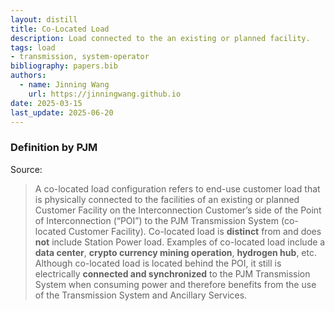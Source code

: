 ```yaml
---
layout: distill
title: Co-Located Load
description: Load connected to the an existing or planned facility.
tags: load
- transmission, system-operator
bibliography: papers.bib
authors:
  - name: Jinning Wang
    url: https://jinningwang.github.io
date: 2025-03-15
last_update: 2025-06-20
---
```


### Definition by PJM

Source: <d-cite key="pjm2024colocated"></d-cite>

> A co-located load configuration refers to end-use customer load that is physically connected to the facilities of an existing or planned Customer Facility on the Interconnection Customer’s side of the Point of Interconnection (“POI”) to the PJM Transmission System (co-located Customer Facility). Co-located load is **distinct** from and does **not** include Station Power load. Examples of co-located load include a **data center**, **crypto currency mining operation**, **hydrogen hub**, etc. Although co-located load is located behind the POI, it still is electrically **connected and synchronized** to the PJM Transmission System when consuming power and therefore benefits from the use of the Transmission System and Ancillary Services.
